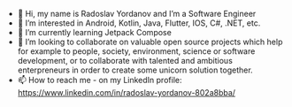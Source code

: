 - 👋 Hi, my name is Radoslav Yordanov and I’m а Software Engineer
- 👀 I’m interested in Android, Kotlin, Java, Flutter, IOS, C#, .NET, etc.
- 🌱 I’m currently learning Jetpack Compose
- 💞️ I’m looking to collaborate on valuable open source projects which help for example to people, society, environment, science or software development, or to collaborate with talented and ambitious enterpreneurs in order to create some unicorn solution together.
- 📫 How to reach me - on my LinkedIn profile: https://www.linkedin.com/in/radoslav-yordanov-802a8bba/

<!---
radocodes/radocodes is a ✨ special ✨ repository because its `README.md` (this file) appears on your GitHub profile.
You can click the Preview link to take a look at your changes.
--->
